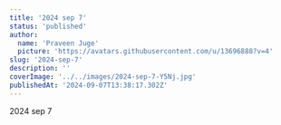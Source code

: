 ```yaml
---
title: '2024 sep 7'
status: 'published'
author:
  name: 'Praveen Juge'
  picture: 'https://avatars.githubusercontent.com/u/13696888?v=4'
slug: '2024-sep-7'
description: ''
coverImage: '../../images/2024-sep-7-Y5Nj.jpg'
publishedAt: '2024-09-07T13:38:17.302Z'
---
```


2024 sep 7
